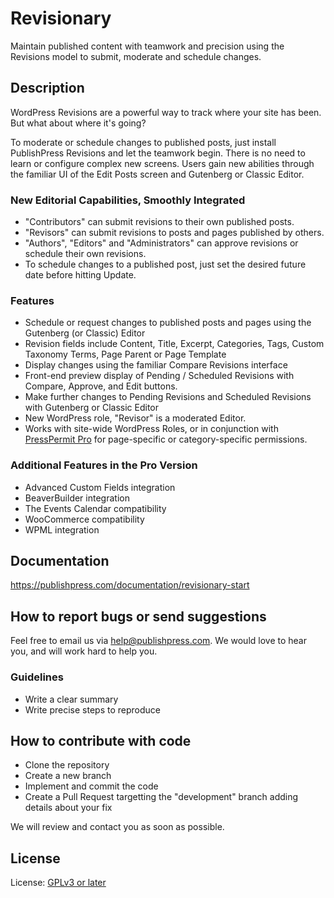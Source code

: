 # Revisionary

Maintain published content with teamwork and precision using the Revisions model to submit, moderate and schedule changes.

## Description

WordPress Revisions are a powerful way to track where your site has been. But what about where it's going?

To moderate or schedule changes to published posts, just install PublishPress Revisions and let the teamwork begin.  There is no need to learn or configure complex new screens. Users gain new abilities through the familiar UI of the Edit Posts screen and Gutenberg or Classic Editor. 

### New Editorial Capabilities, Smoothly Integrated
* "Contributors" can submit revisions to their own published posts.
* "Revisors" can submit revisions to posts and pages published by others.
* "Authors", "Editors" and "Administrators" can approve revisions or schedule their own revisions.
* To schedule changes to a published post, just set the desired future date before hitting Update.

### Features
* Schedule or request changes to published posts and pages using the Gutenberg (or Classic) Editor
* Revision fields include Content, Title, Excerpt, Categories, Tags, Custom Taxonomy Terms, Page Parent or Page Template
* Display changes using the familiar Compare Revisions interface
* Front-end preview display of Pending / Scheduled Revisions with Compare, Approve, and Edit buttons.
* Make further changes to Pending Revisions and Scheduled Revisions with Gutenberg or Classic Editor
* New WordPress role, "Revisor" is a moderated Editor.
* Works with site-wide WordPress Roles, or in conjunction with <a href="https://publishpress.com/presspermit/">PressPermit Pro</a> for page-specific or category-specific permissions.

### Additional Features in the Pro Version
* Advanced Custom Fields integration
* BeaverBuilder integration
* The Events Calendar compatibility
* WooCommerce compatibility
* WPML integration

## Documentation

https://publishpress.com/documentation/revisionary-start

## How to report bugs or send suggestions

Feel free to email us via [help@publishpress.com](mailto:help@publishpress.com). We would love to hear you, and will work hard to help you.

### Guidelines

* Write a clear summary
* Write precise steps to reproduce

## How to contribute with code

* Clone the repository
* Create a new branch
* Implement and commit the code
* Create a Pull Request targetting the "development" branch adding details about your fix

We will review and contact you as soon as possible.

## License

License: [GPLv3 or later](http://www.gnu.org/licenses/gpl-3.0.html)
